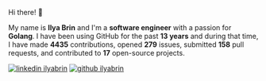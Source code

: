 Hi there! 👋

My name is **Ilya Brin** and I'm a **software engineer** with a passion for **Golang**. I have been using GitHub for the past **13 years** and during that time, I have made **4435** contributions, opened **279** issues, submitted **158** pull requests, and contributed to **17** open-source projects.

[1.1]: https://user-images.githubusercontent.com/464157/88304618-307f2b00-cd11-11ea-8f5a-0a154f7b523d.png (Feel free to add me to your network)
[2.1]: https://user-images.githubusercontent.com/464157/88305468-39bcc780-cd12-11ea-826e-f67163b6cf1f.png (You are here 😸)
[1]: https://www.linkedin.com/in/ilyabrin
[2]: https://www.github.com/ilyabrin

[![linkedin ilyabrin][1.1]][1]
[![github ilyabrin][2.1]][2]
